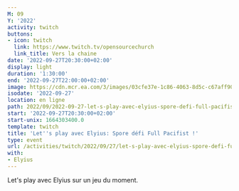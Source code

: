```yaml
---
M: 09
Y: '2022'
activity: twitch
buttons:
- icon: twitch
  link: https://www.twitch.tv/opensourcechurch
  link_title: Vers la chaine
date: '2022-09-27T20:30:00+02:00'
display: light
duration: '1:30:00'
end: '2022-09-27T22:00:00+02:00'
image: https://cdn.mcr.ea.com/3/images/03cfe37e-1c86-4063-8d5c-c67aff90a293/1587735143-0x0-0-0.jpg
isodate: '2022-09-27'
location: en ligne
path: 2022/09/2022-09-27-let-s-play-avec-elyius-spore-defi-full-pacifist.md
start: '2022-09-27T20:30:00+02:00'
start-unix: 1664303400.0
template: twitch
title: 'Let''s play avec Elyius: Spore défi Full Pacifist !'
type: event
url: /activities/twitch/2022/09/27/let-s-play-avec-elyius-spore-defi-full-pacifist
with:
- Elyius
---
```

Let's play avec Elyius sur un jeu du moment.